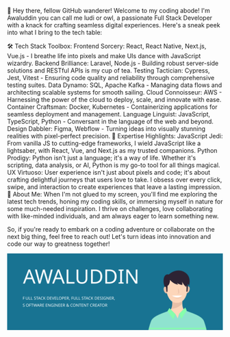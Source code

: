 👋 Hey there, fellow GitHub wanderer! Welcome to my coding abode! I'm Awaluddin you can call me ludi or owl, a passionate Full Stack Developer with a knack for crafting seamless digital experiences. Here's a sneak peek into what I bring to the tech table:

🛠️ Tech Stack Toolbox:
Frontend Sorcery: React, React Native, Next.js, Vue.js - I breathe life into pixels and make UIs dance with JavaScript wizardry.
Backend Brilliance: Laravel, Node.js - Building robust server-side solutions and RESTful APIs is my cup of tea.
Testing Tactician: Cypress, Jest, Vitest - Ensuring code quality and reliability through comprehensive testing suites.
Data Dynamo: SQL, Apache Kafka - Managing data flows and architecting scalable systems for smooth sailing.
Cloud Connoisseur: AWS - Harnessing the power of the cloud to deploy, scale, and innovate with ease.
Container Craftsman: Docker, Kubernetes - Containerizing applications for seamless deployment and management.
Language Linguist: JavaScript, TypeScript, Python - Conversant in the language of the web and beyond.
Design Dabbler: Figma, Webflow - Turning ideas into visually stunning realities with pixel-perfect precision.
💼 Expertise Highlights:
JavaScript Jedi: From vanilla JS to cutting-edge frameworks, I wield JavaScript like a lightsaber, with React, Vue, and Next.js as my trusted companions.
Python Prodigy: Python isn't just a language; it's a way of life. Whether it's scripting, data analysis, or AI, Python is my go-to tool for all things magical.
UX Virtuoso: User experience isn't just about pixels and code; it's about crafting delightful journeys that users love to take. I obsess over every click, swipe, and interaction to create experiences that leave a lasting impression.
🚀 About Me:
When I'm not glued to my screen, you'll find me exploring the latest tech trends, honing my coding skills, or immersing myself in nature for some much-needed inspiration. I thrive on challenges, love collaborating with like-minded individuals, and am always eager to learn something new.

So, if you're ready to embark on a coding adventure or collaborate on the next big thing, feel free to reach out! Let's turn ideas into innovation and code our way to greatness together!

![alt text](https://github.com/Awaluddin0001/Awaluddin0001/blob/main/github-banner-profile.svg)

